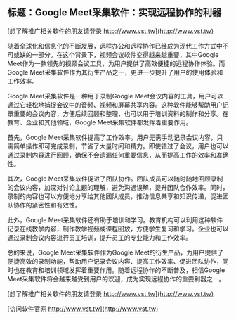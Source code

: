 ## **标题：Google Meet采集软件：实现远程协作的利器**

[想了解推广相关软件的朋友请登录 http://www.vst.tw](http://www.vst.tw)

随着全球化和信息化的不断发展，远程办公和远程协作已经成为现代工作方式中不可或缺的一部分。在这个背景下，视频会议软件变得越来越重要，其中Google Meet作为一款领先的视频会议工具，为用户提供了高效便捷的远程协作体验。而Google Meet采集软件作为其衍生产品之一，更进一步提升了用户的使用体验和工作效率。

Google Meet采集软件是一种用于录制Google Meet会议内容的工具，用户可以通过它轻松地捕捉会议中的音频、视频和屏幕共享内容。这种软件能够帮助用户记录重要的会议内容，方便后续回顾和整理，也可以用于培训资料的制作和分享。在教育、企业和其他领域，Google Meet采集软件都发挥着重要作用。

首先，Google Meet采集软件提高了工作效率。用户无需手动记录会议内容，只需简单操作即可完成录制，节省了大量时间和精力。即使错过了会议，用户也可以通过录制内容进行回顾，确保不会遗漏任何重要信息，从而提高工作的效率和准确性。

其次，Google Meet采集软件促进了团队协作。团队成员可以随时随地回顾录制的会议内容，加深对讨论主题的理解，避免沟通误解，提升团队合作效率。同时，录制的内容也可以方便地分享给其他团队成员，推动信息共享和知识传递，促进团队协作的紧密性和有效性。

此外，Google Meet采集软件还有助于培训和学习。教育机构可以利用这种软件记录在线教学内容，制作教学视频或课程回放，方便学生复习和学习。企业也可以通过录制会议内容进行员工培训，提升员工的专业能力和工作效率。

总的来说，Google Meet采集软件作为Google Meet的衍生产品，为用户提供了便捷高效的录制功能，帮助用户记录会议内容、提高工作效率、促进团队协作，同时也在教育和培训领域发挥着重要作用。随着远程协作的不断普及，相信Google Meet采集软件将会越来越受到用户的欢迎，成为实现远程协作的重要利器之一。

[想了解推广相关软件的朋友请登录 http://www.vst.tw](http://www.vst.tw)


[访问软件官网 http://www.vst.tw](http://www.vst.tw)
